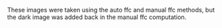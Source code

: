 These images were taken using the auto ffc and manual ffc methods, but the dark image was added back in the manual ffc computation.
